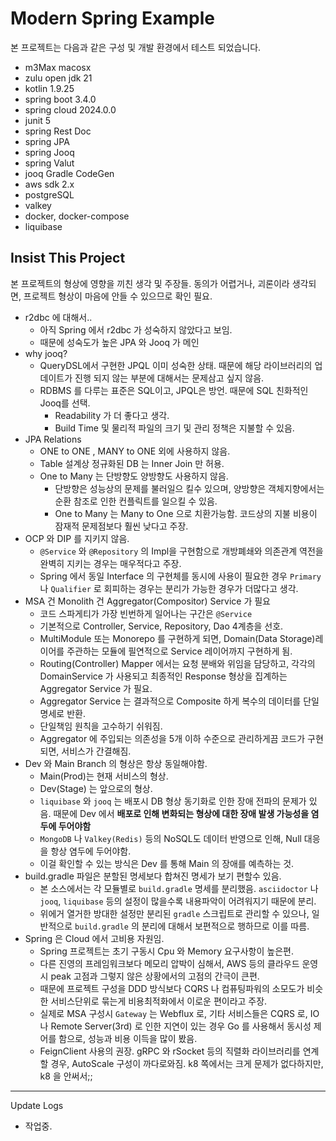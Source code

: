 # Modern Spring Example

본 프로젝트는 다음과 같은 구성 및 개발 환경에서 테스트 되었습니다.

- m3Max macosx
- zulu open jdk 21
- kotlin 1.9.25
- spring boot 3.4.0
- spring cloud 2024.0.0
- junit 5
- spring Rest Doc
- spring JPA
- spring Jooq
- spring Valut
- jooq Gradle CodeGen
- aws sdk 2.x
- postgreSQL 
- valkey
- docker, docker-compose
- liquibase

## Insist This Project

본 프로젝트의 형상에 영향을 끼친 생각 및 주장들.
동의가 어렵거나, 괴론이라 생각되면, 프로젝트 형상이 마음에 안들 수 있으므로 확인 필요.

- r2dbc 에 대해서..
  - 아직 Spring 에서 r2dbc 가 성숙하지 않았다고 보임.
  - 때문에 성숙도가 높은 JPA 와 Jooq 가 메인
- why jooq?
  - QueryDSL에서 구현한 JPQL 이미 성숙한 상태. 때문에 해당 라이브러리의 업데이트가 진행 되지 않는 부분에 대해서는 문제삼고 싶지 않음.
  - RDBMS 를 다루는 표준은 SQL이고, JPQL은 방언. 때문에 SQL 친화적인 Jooq를 선택.
    - Readability 가 더 좋다고 생각.
    - Build Time 및 물리적 파일의 크기 및 관리 정책은 지불할 수 있음.
- JPA Relations
  - ONE to ONE , MANY to ONE 외에 사용하지 않음.
  - Table 설계상 정규화된 DB 는 Inner Join 만 허용.
  - One to Many 는 단방향도 양방향도 사용하지 않음.
    - 단방향은 성능상의 문제를 불러일으 킬수 있으며, 양방향은 객체지향에서는 순환 참조로 인한 컨플릭트를 일으킬 수 있음.
    - One to Many 는 Many to One 으로 치환가능함. 코드상의 지불 비용이 잠재적 문제점보다 훨씬 낮다고 주장.
- OCP 와 DIP 를 지키지 않음.
  - `@Service` 와 `@Repository` 의 Impl을 구현함으로 개방폐쇄와 의존관계 역전을 완벽히 지키는 경우는 매우적다고 주장.
  - Spring 에서 동일 Interface 의 구현체를 동시에 사용이 필요한 경우 `Primary` 나 `Qualifier` 로 회피하는 경우는 분리가 가능한 경우가 더많다고 생각.
- MSA 건 Monolith 건 Aggregator(Compositor) Service 가 필요
  - 코드 스파게티가 가장 빈번하게 일어나는 구간은 `@Service`
  - 기본적으로 Controller, Service, Repository, Dao 4계층을 선호.
  - MultiModule 또는 Monorepo 를 구현하게 되면, Domain(Data Storage)레이어를 주관하는 모듈에 필연적으로 Service 레이어까지 구현하게 됨.
  - Routing(Controller) Mapper 에서는 요청 분배와 위임을 담당하고, 각각의 DomainService 가 사용되고 최종적인 Response 형상을 집계하는 Aggregator Service 가 필요.
  - Aggregator Service 는 결과적으로 Composite 하게 복수의 데이터를 단일 명세로 반환.
  - 단일책임 원칙을 고수하기 쉬워짐.
  - Aggregator 에 주입되는 의존성을 5개 이하 수준으로 관리하게끔 코드가 구현되면, 서비스가 간결해짐.
- Dev 와 Main Branch 의 형상은 항상 동일해야함.
  - Main(Prod)는 현재 서비스의 형상.
  - Dev(Stage) 는 앞으로의 형상.
  - `liquibase` 와 `jooq` 는 배포시 DB 형상 동기화로 인한 장애 전파의 문제가 있음. 때문에 Dev 에서 **배포로 인해 변화되는 형상에 대한 장애 발생 가능성을 염두에 두어야함**
  - `MongoDB` 나 `Valkey(Redis)` 등의 NoSQL도 데이터 반영으로 인해, Null 대응을 항상 염두에 두어야함.
  - 이걸 확인할 수 있는 방식은 Dev 를 통해 Main 의 장애를 예측하는 것.
- build.gradle 파일은 분할된 명세보다 합쳐진 명세가 보기 편할수 있음.
  - 본 소스에서는 각 모듈별로 `build.gradle` 명세를 분리했음. `asciidoctor` 나 `jooq`, `liquibase` 등의 설정이 많을수록 내용파악이 어려워지기 때문에 분리.
  - 위에거 열거한 방대한 설정만 분리된 `gradle` 스크립트로 관리할 수 있으나, 일반적으로 `build.gradle` 의 분리에 대해서 보편적으로 행하므로 이를 따름.
- Spring 은 Cloud 에서 고비용 자원임.
  - Spring 프로젝트는 초기 구동시 Cpu 와 Memory 요구사항이 높은편.
  - 다른 진영의 프레임워크보다 메모리 압박이 심해서, AWS 등의 클라우드 운영시 peak 고점과 그렇지 않은 상황에서의 고점의 간극이 큰편.
  - 때문에 프로젝트 구성을 DDD 방식보다 CQRS 나 컴퓨팅파워의 소모도가 비슷한 서비스단위로 묶는게 비용최적화에서 이로운 편이라고 주장.
  - 실제로 MSA 구성시 `Gateway` 는 Webflux 로, 기타 서비스들은 CQRS 로, IO 나 Remote Server(3rd) 로 인한 지연이 있는 경우 Go 를 사용해서 동시성 제어를 함으로, 성능과 비용 이득을 많이 봤음.
  - FeignClient 사용의 권장. gRPC 와 rSocket 등의 직렬화 라이브러리를 연계할 경우, AutoScale 구성이 까다로와짐. k8 쪽에서는 크게 문제가 없다하지만, k8 을 안써서;;

---
Update Logs

- 작업중. 